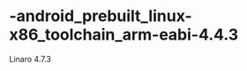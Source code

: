 -android_prebuilt_linux-x86_toolchain_arm-eabi-4.4.3
====================================================
Linaro 4.7.3
